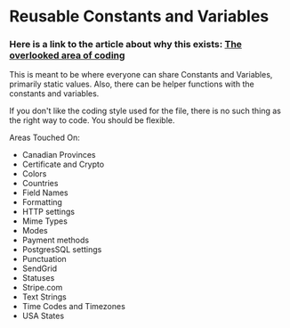 # Reusable Constants and Variables

### Here is a link to the article about why this exists: [The overlooked area of coding](https://medium.com/@scott28479/the-overlooked-area-of-coding-b2c25579ca0f)

This is meant to be where everyone can share Constants and Variables, primarily static values. Also, there can be helper functions with the constants and variables.

If you don't like the coding style used for the file, there is no such thing as the right way to code. You should be flexible.

Areas Touched On:
- Canadian Provinces
- Certificate and Crypto
- Colors
- Countries
- Field Names
- Formatting
- HTTP settings
- Mime Types
- Modes
- Payment methods
- PostgresSQL settings
- Punctuation
- SendGrid
- Statuses
- Stripe.com
- Text Strings
- Time Codes and Timezones
- USA States

